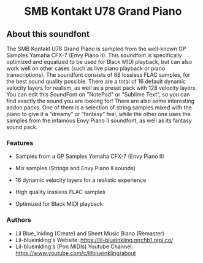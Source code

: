 <h1 align="center">SMB Kontakt U78 Grand Piano</h1>

## About this soundfont

The SMB Kontakt U78 Grand Piano is sampled from the well-known GP Samples Yamaha CFX-7 (Envy Piano II). This soundfont is specifically optimized and equalized to be used for Black MIDI playback, but can also work well on other cases (such as live piano playback or piano transcriptions). The soundfont consists of 88 lossless FLAC samples, for the best sound quality possible. There are a total of 16 default dynamic velocity layers for realism, as well as a preset pack with 128 velocity layers. You can edit this SoundFont on "NotePad" or "Sublime Text", so you can find exactly the sound you are looking for! There are also some interesting addon packs. One of them is a selection of string samples mixed with the piano to give it a “dreamy” or “fantasy” feel, while the other one uses the samples from the infamous Envy Piano II soundfont, as well as its fantasy sound pack.

### Features

- Samples from a GP Samples Yamaha CFX-7 (Envy Piano II)

- Mix samples (Strings and Envy Piano II sounds)

- 16 dynamic velocity layers for a realistic experience

- High quality lossless FLAC samples

- Optimized for Black MIDI playback

### Authors

- Lil Blue_Inkling (Create) and Sheet Music Biano (Remaster)
- Lil-blueinkling's Website: https://lil-blueinkling.mrchb1.repl.co/
- Lil-blueinkling's (Pon MIDIs) Youtube Channel: https://www.youtube.com/c/lilblueinkling/about
